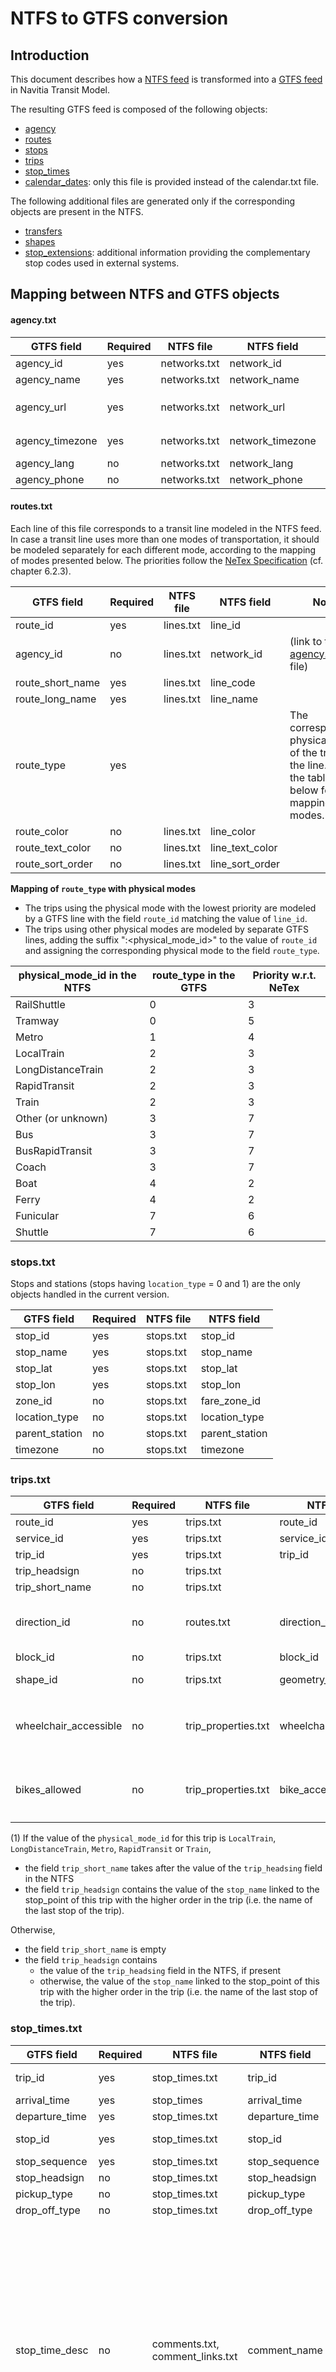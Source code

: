 # NTFS to GTFS conversion
## Introduction
This document describes how a [NTFS feed](https://github.com/CanalTP/navitia/blob/dev/documentation/ntfs/) is transformed into a [GTFS feed ](https://developers.google.com/transit/gtfs/reference/) in Navitia Transit Model.

The resulting GTFS feed is composed of the following objects:
- [agency](#agencytxt)
- [routes](#routestxt)
- [stops](#stopstxt)
- [trips](#tripstxt)
- [stop_times](#stop_timestxt)
- [calendar_dates](#calendar_datestxt): only this file is provided instead of the calendar.txt file.

The following additional files are generated only if the corresponding objects are present in the NTFS.
- [transfers](#transferstxt)
- [shapes](#shapestxt)
- [stop_extensions](#stop_extensionstxt): additional information providing the complementary stop codes used in external systems.

## Mapping between NTFS and GTFS objects
#### agency.txt

GTFS field | Required | NTFS file | NTFS field | Note
--- | --- | --- | --- | ---
agency_id | yes | networks.txt | network_id |
agency_name | yes | networks.txt | network_name |
agency_url | yes | networks.txt | network_url | `http://www.navitia.io/` if the value is not provided.
agency_timezone | yes | networks.txt | network_timezone | `Europe/Paris` if the value is not provided.
agency_lang | no | networks.txt | network_lang |
agency_phone | no | networks.txt | network_phone |

#### routes.txt
Each line of this file corresponds to a transit line modeled in the NTFS feed. In case a transit line uses more than one modes of transportation, it should be modeled separately for each different mode, according to the mapping of modes presented below. The priorities follow the [NeTex Specification](http://www.normes-donnees-tc.org/wp-content/uploads/2014/05/NF_Profil_NeTEx_pour_les_arrets-_F-_-_v2.pdf) (cf. chapter 6.2.3).

GTFS field | Required | NTFS file | NTFS field | Note
--- | --- | --- | --- | ---
route_id | yes | lines.txt | line_id |
agency_id | no | lines.txt | network_id | (link to the [agency.txt](#agencytxt) file)
route_short_name | yes | lines.txt | line_code |
route_long_name | yes | lines.txt | line_name |
route_type | yes | | | The corresponding physical mode of the trips of the line. See the table below for the mapping of modes.
route_color | no | lines.txt | line_color |
route_text_color | no | lines.txt | line_text_color |
route_sort_order | no | lines.txt | line_sort_order |

**Mapping of `route_type` with physical modes**
- The trips using the physical mode with the lowest priority are modeled by a GTFS line with the field `route_id` matching the value of `line_id`.
- The trips using other physical modes are modeled by separate GTFS lines, adding the suffix ":<physical_mode_id>" to the value of `route_id` and assigning the corresponding physical mode to the field `route_type`.

physical_mode_id in the NTFS | route_type in the GTFS | Priority w.r.t. NeTex
--- | --- | ---
RailShuttle | 0 | 3
Tramway | 0 | 5
Metro | 1 | 4
LocalTrain | 2 | 3
LongDistanceTrain | 2 | 3
RapidTransit | 2 | 3
Train | 2 | 3
Other (or unknown) | 3 | 7
Bus | 3 | 7
BusRapidTransit | 3 | 7
Coach | 3 | 7
Boat | 4 | 2
Ferry | 4 | 2
Funicular | 7 | 6
Shuttle | 7 | 6

### stops.txt
Stops and stations (stops having `location_type` = 0 and 1) are the only objects handled in the current version.

GTFS field | Required | NTFS file | NTFS field
--- | --- | --- | ---
stop_id | yes | stops.txt | stop_id
stop_name | yes | stops.txt | stop_name
stop_lat | yes | stops.txt | stop_lat
stop_lon | yes | stops.txt | stop_lon
zone_id | no | stops.txt | fare_zone_id
location_type | no | stops.txt | location_type
parent_station | no | stops.txt | parent_station
timezone | no | stops.txt | timezone

### trips.txt

GTFS field | Required | NTFS file | NTFS field | Note
--- | --- | --- | --- | ---
route_id | yes | trips.txt | route_id |
service_id | yes | trips.txt | service_id |
trip_id | yes | trips.txt | trip_id |
trip_headsign | no | trips.txt | | (1)
trip_short_name | no | trips.txt | | (1)
direction_id | no | routes.txt | direction_type | `0` if the corresponding value is `forward`, `clockwise` or `inbound`. `1` otherwise.
block_id | no | trips.txt | block_id |
shape_id | no | trips.txt | geometry_id | (link to the [shapes.txt](#shapestxt) file)
wheelchair_accessible | no | trip_properties.txt | wheelchair_accessible | The value of `wheelchair_accessible` referenced by the `trip_property_id` of this trip.
bikes_allowed | no | trip_properties.txt | bike_accepted | The value of `bike_accepted` referenced by the `trip_property_id` of this trip.

(1) If the value of the `physical_mode_id` for this trip is `LocalTrain`, `LongDistanceTrain`, `Metro`, `RapidTransit` or `Train`,
- the field `trip_short_name` takes after the value of the `trip_headsing` field in the NTFS
- the field `trip_headsign` contains the value of the `stop_name` linked to the stop_point of this trip with the higher order in the trip (i.e. the name of the last stop of the trip).

Otherwise,
- the field `trip_short_name` is empty
- the field `trip_headsign` contains
  - the value of the `trip_headsing` field in the NTFS, if present
  - otherwise, the value of the `stop_name` linked to the stop_point of this trip with the higher order in the trip (i.e. the name of the last stop of the trip).

### stop_times.txt

GTFS field | Required | NTFS file | NTFS field | Note
--- | --- | --- | --- | ---
trip_id | yes | stop_times.txt | trip_id | (link to the [trips.txt](#tripstxt) file)
arrival_time | yes | stop_times | arrival_time |
departure_time | yes | stop_times.txt | departure_time |
stop_id | yes | stop_times.txt | stop_id | (link to the [stops.txt](#stopstxt) file)
stop_sequence | yes | stop_times.txt | stop_sequence |
stop_headsign | no | stop_times.txt | stop_headsign |
pickup_type | no | stop_times.txt | pickup_type |
drop_off_type | no | stop_times.txt | drop_off_type |
stop_time_desc | no | comments.txt, comment_links.txt | comment_name | The value of `comment_name` referenced by the `comment_id` having an `object_type` = `stop_point`and an `object_id` equal to the corresponding `trip_id`. In case of more than one comments linked to the same stop, the first comment in alphabetical order is taken into account.
local_zone_id | no | stop_times.txt | local_zone_id |

### calendar_dates.txt
This file is the same as the NTFS calendar_dates.txt file. All dates of service are included in this file (no calendar.txt file provided).

### transfers.txt

GTFS field | Required | NTFS file | NTFS field | Note
--- | --- | --- | --- | ---
from_stop_id | yes | transfers.txt | from_stop_id | (link to the [stops.txt](#stopstxt) file)
to_stop_id | yes | transfers.txt | to_stop_id | (link to the [stops.txt](#stopstxt) file)
transfer_type | yes | | | `2`
min_transfer_time | no | transfers.txt | min_transfer_time |

### shapes.txt

GTFS field | Required | NTFS file | NTFS field | Note
--- | --- | --- | --- | ---
shape_id | yes | geometries.txt | geometry_id |
shape_pt_lat | yes | geometries.txt | geometry_wkt | Latitude of the stop in the shape
shape_pt_lon | yes | geometries.txt | geometry_wkt | Longitude of the stop in the shape
shape_pt_sequence | yes | | | Integer starting at 0 and increase by an increment of one for every point in the shape

### stop_extensions.txt
This file contains the complementary stop codes from the NTFS object_codes.txt file. If no additional stop code is specified, this file is not generated.
If N complementary codes are specified for a stop, there will be N separate lines in the file for the different stop_id/system_name pairs.

GTFS field | Required | NTFS file | NTFS field | Note
--- | --- | --- | --- | ---
stop_id | yes | object_codes.txt | object_id | `stop_id` of the stop having a complementary code specified (link to the [stops.txt](#stopstxt) file)
system_name | yes | object_codes.txt | object_system |
system_code | yes | object_codes.txt | object_code |
